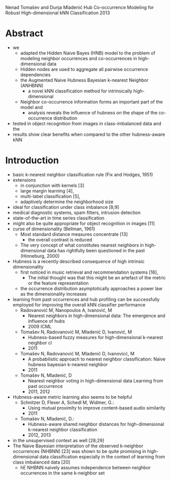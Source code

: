 Nenad Tomašev and Dunja Mladenić
Hub Co-occurrence Modeling for Robust High-dimensional kNN Classification
2013

# Abstract

* we
  * adapted the Hidden Naive Bayes (HNB) model to the problem of modeling
    neighbor occurrences and co-occurrences in high-dimensional data
  * Hidden nodes are used to aggregate all pairwise occurrence dependencies
  * the Augmented Naive Hubness Bayesian k-nearest Neighbor (ANHBNN)
    * a novel kNN classification method for intrinsically high-dimensional
  * Neighbor co-occurrence information forms an important part of the model and
    * analysis reveals the influence of hubness
      on the shape of the co-occurrence distribution
* tested in object recognition from images in class-imbalanced data and the
* results show clear benefits when compared to the other hubness-aware kNN

# Introduction

* basic k-nearest neighbor classification rule (Fix and Hodges, 1951)
* extensions
  * in conjunction with kernels [3]
  * large margin learning [4],
  * multi-label classification [5],
  * adaptively determine the neighborhood size
* ideal for classification under class imbalance [8;9]
* medical diagnostic systems, spam filters, intrusion detection
* state-of-the-art in time series classification
* might also be quite appropriate for object recognition in images [11]
* curse of dimensionality (Bellman, 1961)
  * Most standard distance measures concentrate [13]
    * the overall contrast is reduced
  * The very concept of what constitutes nearest neighbors in
    high-dimensional data has rightfully been questioned in the past
    (Hinneburg, 2000)
* Hubness is a recently described consequence of high intrinsic dimensionality
  * first noticed in music retrieval and recommendation systems [16],
    * The initial thought was that this might be an artefact of the metric or
      the feature representation
  * the occurrence distribution asymptotically approaches a power law as the
    dimensionality increases
* learning from past occurrences and hub profiling can be successfully
  employed for improving the overall kNN classifier performance
  * Radovanović M, Nanopoulos A, Ivanović, M
    * Nearest neighbors in high-dimensional data:
      The emergence and influence of hubs
    * 2009 ICML
  * Tomašev N, Radovanović M, Mladenić D, Ivanović, M
    * Hubness-based fuzzy measures for high-dimensional k-nearest neighbor cl
    * 2011
  * Tomašev N, Radovanović M, Mladenić D, Ivanovicć, M
    * A probabilistic approach to nearest neighbor classification:
      Naive hubness bayesian k-nearest neighbor
    * 2011
  * Tomašev N, Mladenić, D
    * Nearest neighbor voting in high-dimensional data
      Learning from past occurrence
    * 2011, 2012
* Hubness-aware metric learning also seems to be helpful
  * Schnitzer D, Flexer A, Schedl M, Widmer, G.:
    * Using mutual proximity to improve content-based audio similarity
    * 2011
  * Tomašev N, Mladenić, D.:
    * Hubness-aware shared neighbor distances for high-dimensional k-nearest
      neighbor classification
    * 2012, 2013
* in the unsupervised context as well [28;29]
* The Naive Bayesian interpretation of the observed k-neighbor occurrences
  (NHBNN) [23] was shown to be
  quite promising in high-dimensional data classification
  especially in the context of learning from class imbalanced data [20]
  * hE NHBNN naively assumes independence between neighbor occurrences in the
    same k-neighbor set
